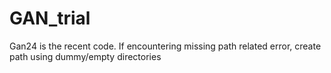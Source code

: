 # GAN_trial
Gan24 is the recent code. 
If encountering missing path related error, create path using dummy/empty directories

